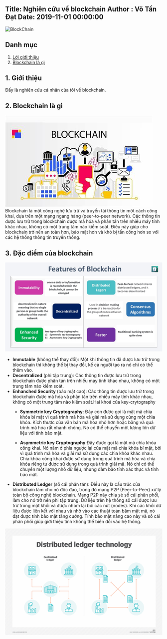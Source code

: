 Title: Nghiên cứu về blockchain
Author : Võ Tấn Đạt
Date: 2019-11-01 00:00:00
---
![BlockChain](https://th.bing.com/th/id/R.6a835ca5f57e07b433dd13428856df70?rik=yn66ayx6Q01Jzg&pid=ImgRaw&r=0)
## Danh mục
1. [ Lời giới thiệu](#1-giới-thiệu)
2. [ Blockchain là gì](#2-blockchain-là-gì)

## 1. Giới thiệu    
Đấy là nghiên cứu cá nhân của tôi về blockchain. 

## 2. Blockchain là gì
![what is blockchain](./images/whatIsBlockchain.png)
Blockchain là một công nghệ lưu trữ và truyền tải thông tin một cách công khai, dựa trên một mạng ngang hàng (peer-to-peer network). Các thông tin được lưu trữ trong blockchain được mã hóa và phân tán trên nhiều máy tính khác nhau, không có một trung tâm nào kiểm soát. Điều này giúp cho blockchain trở nên an toàn hơn, bảo mật hơn và khó bị tấn công hơn so với các hệ thống thông tin truyền thống.
## 3. Đặc điểm của blockchain
![features of blockchain](./images/featuresOfBlockchain.png)
- **Immutable** (không thể thay đổi): Một khi thông tin đã được lưu trữ trong blockchain thì không thể bị thay đổi, kể cả người tạo ra nó chỉ có thể thêm vào. 
- **Decentralized** (phi tập trung): Các thông tin được lưu trữ trong blockchain được phân tán trên nhiều máy tính khác nhau, không có một trung tâm nào kiểm soát.
- **Enhanched Security** (bảo mật cao): Các thông tin được lưu trữ trong blockchain được mã hóa và phân tán trên nhiều máy tính khác nhau, không có một trung tâm nào kiểm soát.Hai khoá của key-crytography 
    - **Symmetric key Cryptography**: Đây còn được gọi là mật mã chìa khóa bí mật vì quá trình mã hóa và giải mã sử dụng cùng một chìa khóa. Kích thước của văn bản mã hóa nhỏ hơn hoặc bằng và quá trình mã hóa rất nhanh chóng. Nó có thể chuyển một lượng lớn dữ liệu với tính bảo mật.

    - **Asymmetric key Cryptography** Đây được gọi là mật mã chìa khóa công khai. Nó nằm ở phía ngược lại của mật mã chìa khóa bí mật, bởi vì quá trình mã hóa và giải mã sử dụng các chìa khóa khác nhau. Chìa khóa công khai được sử dụng trong quá trình mã hóa và chìa khóa riêng tư được sử dụng trong quá trình giải mã. Nó chỉ có thể chuyển một lượng nhỏ dữ liệu, nhưng đảm bảo tính xác thực và tính bảo mật.
- **Distributed Ledger** (sổ cái phân tán): Điều này là cấu trúc của blockchain làm cho nó độc đáo, trong đó mạng P2P (Peer-to-Peer) xử lý toàn bộ công nghệ blockchain. Mạng P2P này chia sẻ sổ cái phân phối, làm cho nó trở nên phi tập trung. Dữ liệu trên hệ thống sổ cái được lưu trữ trong một khối và được nhóm lại bởi các nút (nodes). Khi các khối dữ liệu được liên kết với nhau và nhờ vào các thuật toán băm mật mã, nó đạt được tính bảo mật tăng cường. Tính bảo mật nâng cao này và sổ cái phân phối giúp giới thiệu tính không thể biến đổi vào hệ thống.

<p style="text-align:center">
    <img src="images/distributedLedger.png" alt="Distributed Ledger">
</p>






